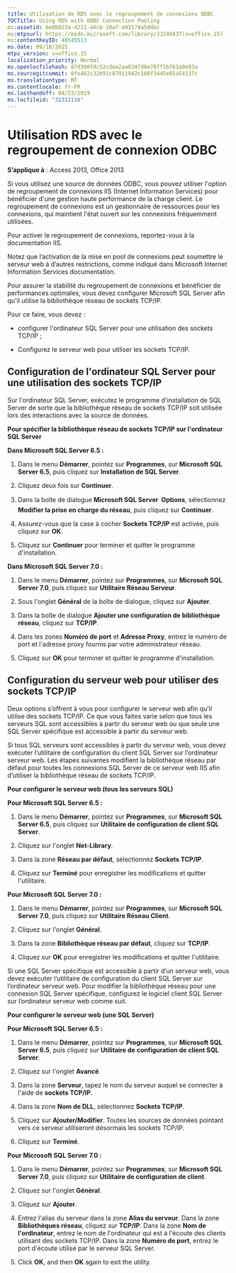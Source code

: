 ```yaml
---
title: Utilisation de RDS avec le regroupement de connexions ODBC
TOCTitle: Using RDS with ODBC Connection Pooling
ms:assetid: 6e8b023a-d211-44cb-10af-d43174a5d4bc
ms:mtpsurl: https://msdn.microsoft.com/library/JJ249437(v=office.15)
ms:contentKeyID: 48545513
ms.date: 09/18/2015
mtps_version: v=office.15
localization_priority: Normal
ms.openlocfilehash: 87d380fdc52cdee2aa834fd6e78ff1b761a0e93a
ms.sourcegitcommit: 8fe462c32b91c87911942c188f3445e85a54137c
ms.translationtype: MT
ms.contentlocale: fr-FR
ms.lasthandoff: 04/23/2019
ms.locfileid: "32312116"
---
```

# <a name="using-rds-with-odbc-connection-pooling"></a>Utilisation RDS avec le regroupement de connexion ODBC


**S’applique à** : Access 2013, Office 2013

Si vous utilisez une source de données ODBC, vous pouvez utiliser l'option de regroupement de connexions IIS (Internet Information Services) pour bénéficier d'une gestion haute performance de la charge client. Le regroupement de connexions est un gestionnaire de ressources pour les connexions, qui maintient l'état ouvert sur les connexions fréquemment utilisées.

Pour activer le regroupement de connexions, reportez-vous à la documentation IIS.

Notez que l’activation de la mise en pool de connexions peut soumettre le serveur web à d’autres restrictions, comme indiqué dans Microsoft Internet Information Services documentation.

Pour assurer la stabilité du regroupement de connexions et bénéficier de performances optimales, vous devez configurer Microsoft SQL Server afin qu'il utilise la bibliothèque réseau de sockets TCP/IP.

Pour ce faire, vous devez :

  - configurer l'ordinateur SQL Server pour une utilisation des sockets TCP/IP ;

  - Configurez le serveur web pour utiliser les sockets TCP/IP.

## <a name="configuring-the-sql-server-computer-to-use-tcpip-sockets"></a>Configuration de l'ordinateur SQL Server pour une utilisation des sockets TCP/IP

Sur l'ordinateur SQL Server, exécutez le programme d'installation de SQL Server de sorte que la bibliothèque réseau de sockets TCP/IP soit utilisée lors des interactions avec la source de données.

**Pour spécifier la bibliothèque réseau de sockets TCP/IP sur l'ordinateur SQL Server**

**Dans Microsoft SQL Server 6.5 :**

1.  Dans le menu **Démarrer**, pointez sur **Programmes**, sur **Microsoft SQL Server 6.5**, puis cliquez sur **Installation de SQL Server**.

2.  Cliquez deux fois sur **Continuer**.

3.  Dans la boîte de dialogue **Microsoft SQL Server  Options**, sélectionnez **Modifier la prise en charge du réseau**, puis cliquez sur **Continuer**.

4.  Assurez-vous que la case à cocher **Sockets TCP/IP** est activée, puis cliquez sur **OK**.

5.  Cliquez sur **Continuer** pour terminer et quitter le programme d'installation.

**Dans Microsoft SQL Server 7.0 :**

1.  Dans le menu **Démarrer**, pointez sur **Programmes**, sur **Microsoft SQL Server 7.0**, puis cliquez sur **Utilitaire Réseau Serveur**.

2.  Sous l'onglet **Général** de la boîte de dialogue, cliquez sur **Ajouter**.

3.  Dans la boîte de dialogue **Ajouter une configuration de bibliothèque réseau**, cliquez sur **TCP/IP**.

4.  Dans les zones **Numéro de port** et **Adresse Proxy**, entrez le numéro de port et l'adresse proxy fournis par votre administrateur réseau.

5.  Cliquez sur **OK** pour terminer et quitter le programme d'installation.

## <a name="configuring-the-web-server-to-use-tcpip-sockets"></a>Configuration du serveur web pour utiliser des sockets TCP/IP

Deux options s’offrent à vous pour configurer le serveur web afin qu’il utilise des sockets TCP/IP. Ce que vous faites varie selon que tous les serveurs SQL sont accessibles à partir du serveur web ou que seule une SQL Server spécifique est accessible à partir du serveur web.

Si tous SQL serveurs sont accessibles à partir du serveur web, vous devez exécuter l’utilitaire de configuration du client SQL Server sur l’ordinateur serveur web. Les étapes suivantes modifient la bibliothèque réseau par défaut pour toutes les connexions SQL Server de ce serveur web IIS afin d’utiliser la bibliothèque réseau de sockets TCP/IP.

**Pour configurer le serveur web (tous les serveurs SQL)**

**Pour Microsoft SQL Server 6.5 :**

1.  Dans le menu **Démarrer**, pointez sur **Programmes**, sur **Microsoft SQL Server 6.5**, puis cliquez sur **Utilitaire de configuration de client SQL Server**.

2.  Cliquez sur l'onglet **Net-Library**.

3.  Dans la zone **Réseau par défaut**, sélectionnez **Sockets TCP/IP**.

4.  Cliquez sur **Terminé** pour enregistrer les modifications et quitter l'utilitaire.

**Pour Microsoft SQL Server 7.0 :**

1.  Dans le menu **Démarrer**, pointez sur **Programmes**, sur **Microsoft SQL Server 7.0**, puis cliquez sur **Utilitaire Réseau Client**.

2.  Cliquez sur l'onglet **Général**.

3.  Dans la zone **Bibliothèque réseau par défaut**, cliquez sur **TCP/IP**.

4.  Cliquez sur **OK** pour enregistrer les modifications et quitter l'utilitaire.

Si une SQL Server spécifique est accessible à partir d’un serveur web, vous devez exécuter l’utilitaire de configuration du client SQL Server sur l’ordinateur serveur web. Pour modifier la bibliothèque réseau pour une connexion SQL Server spécifique, configurez le logiciel client SQL Server sur l’ordinateur serveur web comme suit.

**Pour configurer le serveur web (une SQL Server)**

**Pour Microsoft SQL Server 6.5 :**

1.  Dans le menu **Démarrer**, pointez sur **Programmes**, sur **Microsoft SQL Server 6.5**, puis cliquez sur **Utilitaire de configuration de client SQL Server**.

2.  Cliquez sur l'onglet **Avancé**.

3.  Dans la zone **Serveur**, tapez le nom du serveur auquel se connecter à l'aide de **sockets TCP/IP**.

4.  Dans la zone **Nom de DLL**, sélectionnez **Sockets TCP/IP**.

5.  Cliquez sur **Ajouter/Modifier**. Toutes les sources de données pointant vers ce serveur utiliseront désormais les sockets TCP/IP.

6.  Cliquez sur **Terminé**.

**Pour Microsoft SQL Server 7.0 :**

1.  Dans le menu **Démarrer**, pointez sur **Programmes**, sur **Microsoft SQL Server 7.0**, puis cliquez sur **Utilitaire de configuration de client**.

2.  Cliquez sur l'onglet **Général**.

3.  Cliquez sur **Ajouter**.

4.  Entrez l'alias du serveur dans la zone **Alias du serveur**. Dans la zone **Bibliothèques réseau**, cliquez sur **TCP/IP**. Dans la zone **Nom de l'ordinateur**, entrez le nom de l'ordinateur qui est à l'écoute des clients utilisant des sockets TCP/IP. Dans la zone **Numéro de port**, entrez le port d'écoute utilisé par le serveur SQL Server.

5.  Click **OK**, and then **OK** again to exit the utility.

